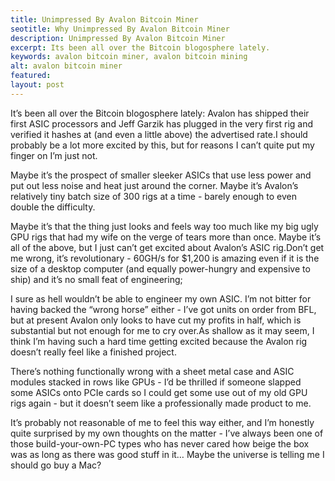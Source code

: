 ```yaml
---
title: Unimpressed By Avalon Bitcoin Miner
seotitle: Why Unimpressed By Avalon Bitcoin Miner
description: Unimpressed By Avalon Bitcoin Miner
excerpt: Its been all over the Bitcoin blogosphere lately.
keywords: avalon bitcoin miner, avalon bitcoin mining
alt: avalon bitcoin miner
featured: 
layout: post
---
```


<p>It’s been all over the Bitcoin blogosphere lately: Avalon has shipped their first ASIC processors and Jeff Garzik has plugged in the very first rig and verified it hashes at (and even a little above) the advertised rate.I should probably be a lot more excited by this, but for reasons I can’t quite put my finger on I’m just not. <p>

<p>Maybe it’s the prospect of smaller sleeker ASICs that use less power and put out less noise and heat just around the corner. Maybe it’s Avalon’s relatively tiny batch size of 300 rigs at a time - barely enough to even double the difficulty. <p>

<p>Maybe it’s that the thing just looks and feels way too much like my big ugly GPU rigs that had my wife on the verge of tears more than once. Maybe it’s all of the above, but I just can’t get excited about Avalon’s ASIC rig.Don’t get me wrong, it’s revolutionary - 60GH/s for $1,200 is amazing even if it is the size of a desktop computer (and equally power-hungry and expensive to ship) and it’s no small feat of engineering; <p>

<p>I sure as hell wouldn’t be able to engineer my own ASIC. I’m not bitter for having backed the “wrong horse” either - I’ve got units on order from BFL, but at present Avalon only looks to have cut my profits in half, which is substantial but not enough for me to cry over.As shallow as it may seem, I think I’m having such a hard time getting excited because the Avalon rig doesn’t really feel like a finished project. <p>

<p>There’s nothing functionally wrong with a sheet metal case and ASIC modules stacked in rows like GPUs - I’d be thrilled if someone slapped some ASICs onto PCIe cards so I could get some use out of my old GPU rigs again - but it doesn’t seem like a professionally made product to me.<p>

<p>It’s probably not reasonable of me to feel this way either, and I’m honestly quite surprised by my own thoughts on the matter - I’ve always been one of those build-your-own-PC types who has never cared how beige the box was as long as there was good stuff in it… Maybe the universe is telling me I should go buy a Mac?<p>
